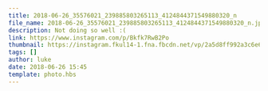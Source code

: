 ```yaml
---
title: 2018-06-26_35576021_239885803265113_4124844371549880320_n
file_name: 2018-06-26_35576021_239885803265113_4124844371549880320_n.jpg
description: Not doing so well :(
link: https://www.instagram.com/p/Bkfk7RwB2Po
thumbnail: https://instagram.fkul14-1.fna.fbcdn.net/vp/2a5d8ff992a3c6e69d467d46b63a3899/5C129E81/t51.2885-15/sh0.08/e35/s640x640/35576021_239885803265113_4124844371549880320_n.jpg?ig_cache_key=MTgxMDMyNzk3ODQwOTE1NzYwOA%3D%3D.2
tags: []
author: luke
date: 2018-06-26 15:45
template: photo.hbs
---
```

